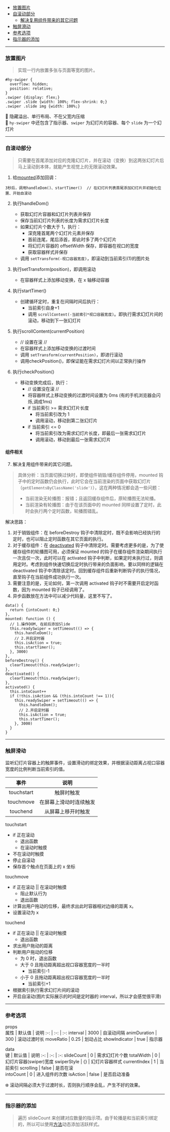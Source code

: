 - [放置图片](#放置图片)   
- [自滚动部分](#自滚动部分)  
  + [解决复用组件带来的其它问题](#组件相关)  
- [触屏滑动](#触屏滑动)  
- [参考选项](#参考选项)  
- [指示器的添加](#指示器的添加)  

----

### 放置图片  
> 实现一行内放置多张与页面等宽的图片。  

```
#hy-swiper {
  overflow: hidden;
  position: relative;
}
.swiper {display: flex;}
.swiper .slide {width: 100%; flex-shrink: 0;}
.swiper .slide img {width: 100%;}
```
:herb: 隐藏溢出、单行布局、不在父宽内压缩  
:herb: `hy-swiper` 中还包含了指示器、`swiper` 为幻灯片的容器、每个 `slide` 为一个幻灯片

----

### 自滚动部分  
> 只需要在首尾添加对应的克隆幻灯片，并在滚动（变换）到这两张幻灯片后马上滚动到本体，就能产生视觉上的无限滚动效果。  

1. 给[mounted](https://cn.vuejs.org/v2/api/#mounted)添加回调：

```
3秒后，调用handleDom()、startTimer()  // 在幻灯片列表首尾添加幻灯片并初始化位置、开始自滚动 
```

2. 执行handleDom()  

    - 获取幻灯片容器和幻灯片列表并保存    
    - 保存当前幻灯片列表的长度为需求幻灯片长度  
    - 如果幻灯片个数大于 1，执行：  
      + 深克隆首尾两个幻灯片元素并保存  
      + 首前连尾，尾后添首，即此时多了两个幻灯片  
      + 将幻灯片容器的 offsetWidth 保存，即容器在视口的宽度  
      + 获取容器样式并保存 
    - 调用 `setTransform(-视口容器宽度)`，即滚动到当前索引(1)的图片处  

3. 执行setTransform(position)，即调用滚动  

      - 在容器样式上添加移动变换，在 x 轴移动容器

4. 执行startTimer()  
    
    - 创建循环定时，重复在间隔时间后执行：   
      + 当前索引自身+1  
      + 调用 `scrollContent(-当前索引*视口容器宽度)`。即执行需求幻灯片间的滚动，移动到下一张幻灯片   

5. 执行scrollContent(currentPosition) 
   
    - // 设置在滚 //
    - 在容器样式上添加移动变换的过渡时间    
    - 调用 `setTransform(currentPosition)`，即进行滚动  
    - 调用checkPosition()，即保证能在需求幻灯片间以正常执行操作    
    

6. 执行checkPosition()   

    - 移动变换完成后，执行：
      +  // 设置没在滚 //
      + 将容器样式上移动变换的过渡时间设置为 0ms (有的手机浏览器会闪烁,调成1ms)  
      + if 当前索引 >= 需求幻灯片长度  
        - 将当前索引改为 1  
        - 调用滚动，移动到第二张幻灯片
      + if 当前索引 <= 0  
        -  将当前索引改为需求幻灯片长度，即最后一张需求幻灯片  
        - 调用滚动，移动到最后一张需求幻灯片 

#### 组件相关  
7. 解决复用组件带来的其它问题。  
> 具体分析：当页面切换过快时，即使组件销毁/缓存组件停用，mounted 钩子中的定时函数仍会执行，此时它会在当前渲染的页面中获取幻灯片（`getElementsByClassName('slide')`），这在两种情况都会造一些问题：
> - 当前渲染无轮播图：报错；且返回缓存组件后，原轮播图无法轮播。  
> - 当前渲染有轮播图：由于在该页面中的 mounted 同样设置了定时，此时会执行两个定时函数，轮播图错乱。  

解决思路：
1. 对于销毁组件：在 beforeDestroy 钩子中清除定时，既不会影响已经执行的定时，也可以阻止定时函数在其它页面的执行。  
2. 对于缓存组件：在 [deactivated](https://cn.vuejs.org/v2/api/#deactivated) 钩子中清除定时。需要考虑更多的是，为了使缓存组件的轮播图可用，必须保证 mounted 的钩子在缓存组件渲染期间执行一次且仅一次，此时可以在 activated 钩子中判断，如果定时未执行过，则调用定时。考虑到组件快速切换后定时执行带来的负面影响，要以同样的逻辑在 deactivated 钩子中清除该定时。回到缓存组件后重新判断钩子的执行情况，直至钩子在当前组件成功执行一次。
3. 需要注意的是，无论如何，第一次调用 activated 钩子时不需要开启定时函数，因为 mounted 钩子已经调用了。 
4. 异步函数放在方法中可以减少代码量，这里不写了。   

```
data() {
  return {intoCount: 0;}
},
mounted: function () {
  // 1.操作DOM, 在前后添加Slide
  this.readySwiper = setTimeout(() => {
    this.handleDom();
    // 2.开启定时器
    this.isAction = true;
    this.startTimer();
  }, 3000)
},
beforeDestroy() {
  clearTimeout(this.readySwiper);
},
deactivated() {
  clearTimeout(this.readySwiper);
},
activated() {
  this.intoCount++
  if (!this.isAction && (this.intoCount !== 1)){
    this.readySwiper = setTimeout(() => {
      this.handleDom();
      // 2.开启定时器
      this.isAction = true;
      this.startTimer();
    }, 3000)
  }
}
```

----  
### 触屏滑动  

监听幻灯片容器上的触屏事件，设置滑动的绑定效果，并根据滚动距离占视口容器宽度的比例判断当前索引的值。  

事件 | 说明
:-: | :-:
touchstart | 触屏时触发
touchmove | 在屏幕上滑动时连续触发
touchend | 从屏幕上移开时触发

touchstart  
- if 正在滚动
    + 退出函数  
    + 在滚动时触摸
- 不在滚动时触摸
- 停止自滚动
- 保存首个触点在页面上的 x 坐标

touchmove  
- if 正在滚动 || 在滚动时触摸  
    + 阻止默认行为  
    + 退出函数 
- 计算出用户拖动的位移，最终求出此时容器相对边缘的距离 x。    
- 设置滚动为 x

touchend
- if 正在滚动 || 在滚动时触摸
    + 退出函数 
- 求出用户拖动的距离  
- 判断用户拖动的位移  
  + 为 0 时，退出函数  
  + 大于 0 且拖动距离超出视口容器宽度的一半时  
    -  当前索引-1
  + 小于 0 且拖动距离超出视口容器宽度的一半时  
    -  当前索引+1 
- 根据索引执行需求幻灯片间的滚动  
- 开启自滚动(图片实际展示的时间是定时器的 interval，所以才会感觉很平滑)  

----  
### 参考选项  

props  
属性 | 默认值 | 说明
:-: | :-: | :-:
interval | 3000 | 自滚动间隔
animDuration | 300 | 滚动过渡时长
moveRatio | 0.25 | 划动占比
showIndicator | true | 指示器

data  
键 | 默认值 | 说明
:-: | :-: | :-:
slideCount | 0 | 需求幻灯片个数
totalWidth | 0 | 幻灯片容器(swiper)宽度
swiperStyle | {} | 幻灯片容器样式
currentIndex | 1 | 当前索引
scrolling | false | 是否在滚  
intoCount | 0 | 进入组件的次数
isAction | false | 是否启动准备  

:snowflake: 滚动间隔必须大于过渡时长，否则执行顺序会乱，产生不好的效果。    

----  
### 指示器的添加  
> 遍历 slideCount 来创建对应数量的指示项。由于轮播是和当前索引绑定的，所以可以使用[方法](https://cn.vuejs.org/v2/api/#methods)动态添加活跃样式。  








